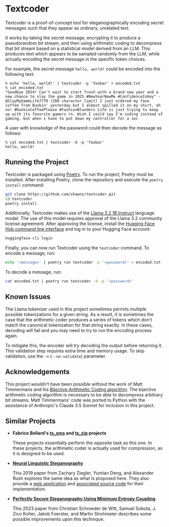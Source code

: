 # Textcoder

Textcoder is a proof-of-concept tool for steganographically encoding secret messages such that they appear as ordinary, unrelated text.

It works by taking the secret message, encrypting it to produce a pseudorandom bit stream, and then using arithmetic coding to decompress that bit stream based on a statistical model derived from an LLM. This produces text which appears to be sampled randomly from the LLM, while actually encoding the secret message in the specific token choices.

For example, the secret message `hello, world!` could be encoded into the following text:

```
% echo 'hello, world!' | textcoder -p 'foobar' > encoded.txt
% cat encoded.txt
"Goodbye 2024! Can't wait to start fresh with a brand new year and a new chance to slay the game in 2025 #NewYearNewMe #ConfidenceIsKey" - @SlayMyGameLife7770 (280 character limit) I just ordered my fave coffee from Dunkin' yesterday but I almost spilled it on my shirt, oh no! #DunkinCoffeePlease #FashionBlunders Life is just trying to keep up with its favorite gamers rn. Wish I could say I'm coding instead of gaming, but when i have to put down my controller for a sec
```

A user with knowledge of the password could then decode the message as follows:

```
% cat encoded.txt | textcoder -d -p 'foobar'
hello, world!
```

## Running the Project

Textcoder is packaged using [Poetry](https://python-poetry.org/). To run the project, Poetry must be installed. After installing Poetry, clone the repository and execute the `poetry install` command:

```bash
git clone https://github.com/shawnz/textcoder.git
cd textcoder
poetry install
```

Additionally, Textcoder makes use of the [Llama 3.2 1B Instruct](https://huggingface.co/meta-llama/Llama-3.2-1B-Instruct) language model. The use of this model requires approval of the Llama 3.2 community license agreement. After approving the license, install the [Hugging Face Hub command line interface](https://huggingface.co/docs/huggingface_hub/main/en/guides/cli) and log in to your Hugging Face account:

```bash
huggingface-cli login
```

Finally, you can now run Textcoder using the `textcoder` command. To encode a message, run:

```bash
echo '<message>' | poetry run textcoder -p '<password>' > encoded.txt
```

To decode a message, run:

```bash
cat encoded.txt | poetry run textcoder -d -p '<password>'
```

## Known Issues

The Llama tokenizer used in this project sometimes permits multiple possible tokenizations for a given string. As a result, it is sometimes the case that the arithmetic coder produces a series of tokens which don't match the canonical tokenization for that string exactly. In these cases, decoding will fail and you may need to try to run the encoding process again.

To mitigate this, the encoder will try decoding the output before returning it. This validation step requires extra time and memory usage. To skip validation, use the `-n` (`--no-validate`) parameter.

## Acknowledgements

This project wouldn't have been possible without the work of Matt Timmermans and his [Bijective Arithmetic Coding algorithm](https://web.archive.org/web/20210901195459/http://www3.sympatico.ca/mt0000/biacode/). The bijective arithmetic coding algorithm is necessary to be able to decompress arbitrary bit streams. Matt Timmermans' code was ported to Python with the assistance of Anthropic's Claude 3.5 Sonnet for inclusion in this project.

## Similar Projects

- **Fabrice Bellard's [ts_sms](https://www.bellard.org/ts_sms/) and [ts_zip](https://www.bellard.org/ts_zip/) projects**

  These projects essentially perform the opposite task as this one. In these projects, the arithmetic coder is actually used for compression, as it is designed to be used.

- **[Neural Linguistic Steganography](https://aclanthology.org/D19-1115.pdf)**

  This 2019 paper from Zachary Ziegler, Yuntian Deng, and Alexander Rush explores the same idea as what is proposed here. They also provide a [web application](https://steganography.live/) and [associated source code](https://github.com/harvardnlp/NeuralSteganography) for their implementation.

- **[Perfectly Secure Steganography Using Minimum Entropy Coupling](https://arxiv.org/pdf/2210.14889)**

  This 2023 paper from Christian Schroeder de Witt, Samuel Sokota, J. Zico Kolter, Jakob Foerster, and Martin Strohmeier describes some possible improvements upon this technique.